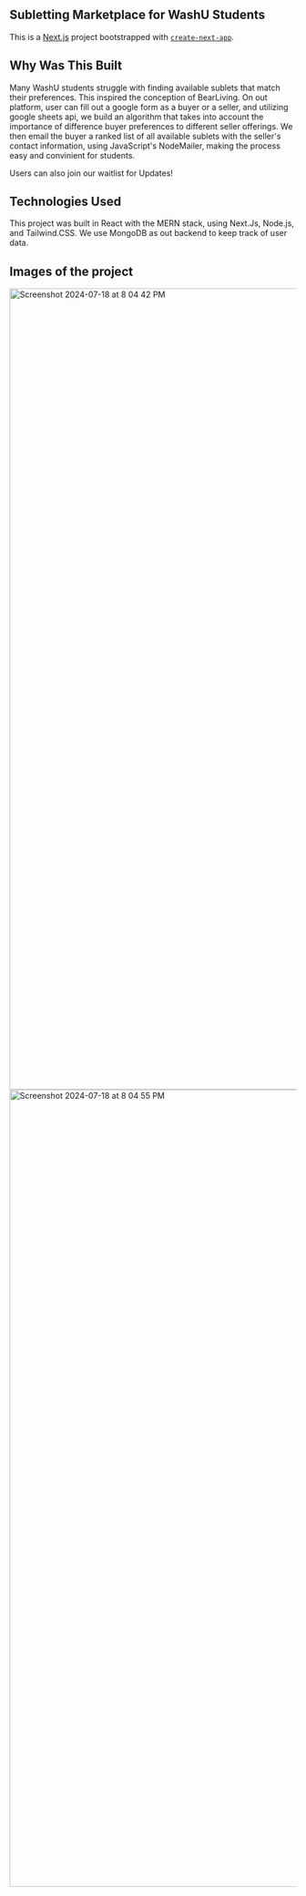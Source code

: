## Subletting Marketplace for WashU Students

This is a [Next.js](https://nextjs.org/) project bootstrapped with [`create-next-app`](https://github.com/vercel/next.js/tree/canary/packages/create-next-app).

## Why Was This Built

Many WashU students struggle with finding available sublets that match their preferences. This inspired the conception of BearLiving. On out platform, user can fill out a google form as a buyer or a seller, and utilizing google sheets api, we build an algorithm that takes into account the importance of difference buyer preferences to different seller offerings. We then email the buyer a ranked list of all available sublets with the seller's contact information, using JavaScript's NodeMailer, making the process easy and convinient for students.

Users can also join our waitlist for Updates!

## Technologies Used

This project was built in React with the MERN stack, using Next.Js, Node.js, and Tailwind.CSS. We use MongoDB as out backend to keep track of user data.

## Images of the project

<img width="1407" alt="Screenshot 2024-07-18 at 8 04 42 PM" src="https://github.com/user-attachments/assets/1621e988-b562-4535-b5ec-00ffc828a84b">

<img width="1400" alt="Screenshot 2024-07-18 at 8 04 55 PM" src="https://github.com/user-attachments/assets/76407e30-e288-4808-a005-a742daad993a">
